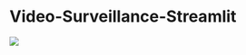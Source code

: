# Video-Surveillance-Streamlit

![](https://github.com/Yash-YC/Video-Surveillance-Streamlit/blob/main/ViolenceDetection.gif)
